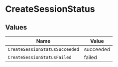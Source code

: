 # CreateSessionStatus


## Values

| Name                           | Value                          |
| ------------------------------ | ------------------------------ |
| `CreateSessionStatusSucceeded` | succeeded                      |
| `CreateSessionStatusFailed`    | failed                         |
